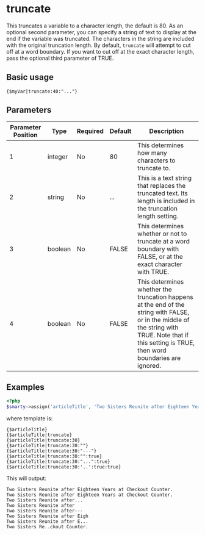 # truncate

This truncates a variable to a character length, the default is 80. As
an optional second parameter, you can specify a string of text to
display at the end if the variable was truncated. The characters in the
string are included with the original truncation length. By default,
`truncate` will attempt to cut off at a word boundary. If you want to
cut off at the exact character length, pass the optional third parameter
of TRUE.

## Basic usage
```smarty
{$myVar|truncate:40:"..."}
```

## Parameters

| Parameter Position | Type    | Required | Default | Description                                                                                                                                                                                        |
|--------------------|---------|----------|---------|----------------------------------------------------------------------------------------------------------------------------------------------------------------------------------------------------|
| 1                  | integer | No       | 80      | This determines how many characters to truncate to.                                                                                                                                                |
| 2                  | string  | No       | \...    | This is a text string that replaces the truncated text. Its length is included in the truncation length setting.                                                                                   |
| 3                  | boolean | No       | FALSE   | This determines whether or not to truncate at a word boundary with FALSE, or at the exact character with TRUE.                                                                                     |
| 4                  | boolean | No       | FALSE   | This determines whether the truncation happens at the end of the string with FALSE, or in the middle of the string with TRUE. Note that if this setting is TRUE, then word boundaries are ignored. |

## Examples

```php
<?php
$smarty->assign('articleTitle', 'Two Sisters Reunite after Eighteen Years at Checkout Counter.');
```

where template is:

```smarty
{$articleTitle}
{$articleTitle|truncate}
{$articleTitle|truncate:30}
{$articleTitle|truncate:30:""}
{$articleTitle|truncate:30:"---"}
{$articleTitle|truncate:30:"":true}
{$articleTitle|truncate:30:"...":true}
{$articleTitle|truncate:30:'..':true:true}
```

This will output:

```
Two Sisters Reunite after Eighteen Years at Checkout Counter.
Two Sisters Reunite after Eighteen Years at Checkout Counter.
Two Sisters Reunite after...
Two Sisters Reunite after
Two Sisters Reunite after---
Two Sisters Reunite after Eigh
Two Sisters Reunite after E...
Two Sisters Re..ckout Counter.
```
       
